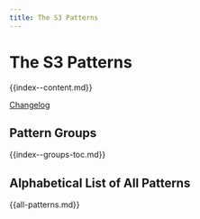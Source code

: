 ```yaml
---
title: The S3 Patterns
---
```

  
# The S3 Patterns 

{{index--content.md}}

[Changelog](changelog.md)


## Pattern Groups

{{index--groups-toc.md}}


## Alphabetical List of All Patterns

{{all-patterns.md}}


